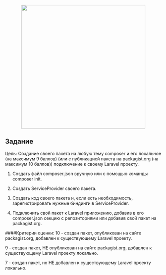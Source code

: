 <p align="center"><a href="https://laravel.com" target="_blank"><img src="https://raw.githubusercontent.com/laravel/art/master/logo-lockup/5%20SVG/2%20CMYK/1%20Full%20Color/laravel-logolockup-cmyk-red.svg" width="400"></a></p>



## Задание
Цель: Создание своего пакета на любую тему composer и его локальное (на максимум 9 баллов) (или с публикацией пакета на packagist.org (на максимум 10 баллов)) подключение к своему Laravel проекту.

1. Создать файл composer.json вручную или с помощью команды composer init.

2. Создать ServiceProvider своего пакета.

3. Создать код своего пакета и, если есть необходимость, зарегистрировать нужные биндинги в ServiceProvider.

4. Подключить свой пакет к Laravel приложению, добавив в его composer.json секцию с репозиториями или добавив свой пакет на packagist.org.

####Критерии оценки: 
10 - создан пакет, опубликован на сайте packagist.org, добавлен к существующему Laravel проекту.

9 - создан пакет, НЕ опубликован на сайте packagist.org, добавлен к существующему Laravel проекту локально.

7 - создан пакет, но НЕ добавлен к существующему Laravel проекту локально.





